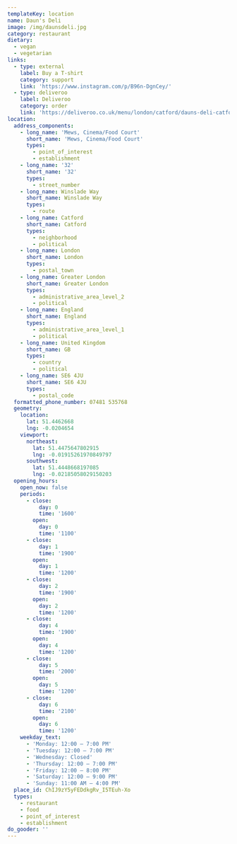 ```yaml
---
templateKey: location
name: Daun's Deli
image: /img/daunsdeli.jpg
category: restaurant
dietary:
  - vegan
  - vegetarian
links:
  - type: external
    label: Buy a T-shirt
    category: support
    link: 'https://www.instagram.com/p/B96n-DgnCey/'
  - type: deliveroo
    label: Deliveroo
    category: order
    link: 'https://deliveroo.co.uk/menu/london/catford/dauns-deli-catford-mews'
location:
  address_components:
    - long_name: 'Mews, Cinema/Food Court'
      short_name: 'Mews, Cinema/Food Court'
      types:
        - point_of_interest
        - establishment
    - long_name: '32'
      short_name: '32'
      types:
        - street_number
    - long_name: Winslade Way
      short_name: Winslade Way
      types:
        - route
    - long_name: Catford
      short_name: Catford
      types:
        - neighborhood
        - political
    - long_name: London
      short_name: London
      types:
        - postal_town
    - long_name: Greater London
      short_name: Greater London
      types:
        - administrative_area_level_2
        - political
    - long_name: England
      short_name: England
      types:
        - administrative_area_level_1
        - political
    - long_name: United Kingdom
      short_name: GB
      types:
        - country
        - political
    - long_name: SE6 4JU
      short_name: SE6 4JU
      types:
        - postal_code
  formatted_phone_number: 07481 535768
  geometry:
    location:
      lat: 51.4462668
      lng: -0.0204654
    viewport:
      northeast:
        lat: 51.4475647802915
        lng: -0.01915261970849797
      southwest:
        lat: 51.4448668197085
        lng: -0.02185058029150203
  opening_hours:
    open_now: false
    periods:
      - close:
          day: 0
          time: '1600'
        open:
          day: 0
          time: '1100'
      - close:
          day: 1
          time: '1900'
        open:
          day: 1
          time: '1200'
      - close:
          day: 2
          time: '1900'
        open:
          day: 2
          time: '1200'
      - close:
          day: 4
          time: '1900'
        open:
          day: 4
          time: '1200'
      - close:
          day: 5
          time: '2000'
        open:
          day: 5
          time: '1200'
      - close:
          day: 6
          time: '2100'
        open:
          day: 6
          time: '1200'
    weekday_text:
      - 'Monday: 12:00 – 7:00 PM'
      - 'Tuesday: 12:00 – 7:00 PM'
      - 'Wednesday: Closed'
      - 'Thursday: 12:00 – 7:00 PM'
      - 'Friday: 12:00 – 8:00 PM'
      - 'Saturday: 12:00 – 9:00 PM'
      - 'Sunday: 11:00 AM – 4:00 PM'
  place_id: ChIJ9zY5yFEDdkgRv_I5TEuh-Xo
  types:
    - restaurant
    - food
    - point_of_interest
    - establishment
do_gooder: ''
---
```

